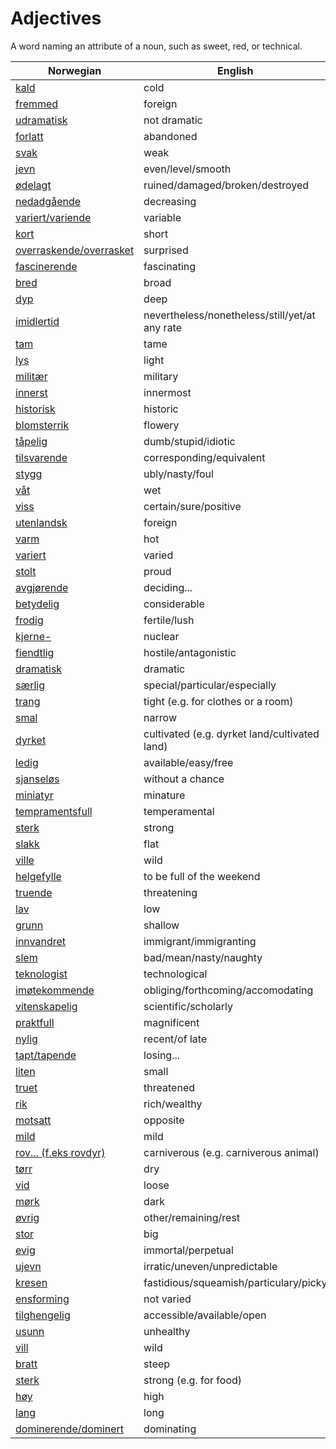# Adjectives

A word naming an attribute of a noun, such as sweet, red, or technical.

| Norwegian | English |
| --- | --- |
| [kald](https://www.ordnett.no/search?language=no&phrase=kald) | cold |
| [fremmed](https://www.ordnett.no/search?language=no&phrase=fremmed) | foreign |
| [udramatisk](https://www.ordnett.no/search?language=no&phrase=udramatisk) | not dramatic |
| [forlatt](https://www.ordnett.no/search?language=no&phrase=forlatt) | abandoned |
| [svak](https://www.ordnett.no/search?language=no&phrase=svak) | weak |
| [jevn](https://www.ordnett.no/search?language=no&phrase=jevn) | even/level/smooth |
| [ødelagt](https://www.ordnett.no/search?language=no&phrase=ødelagt) | ruined/damaged/broken/destroyed |
| [nedadgående](https://www.ordnett.no/search?language=no&phrase=nedadgående) | decreasing |
| [variert/variende](https://www.ordnett.no/search?language=no&phrase=variert/variende) | variable |
| [kort](https://www.ordnett.no/search?language=no&phrase=kort) | short |
| [overraskende/overrasket](https://www.ordnett.no/search?language=no&phrase=overraskende/overrasket) | surprised |
| [fascinerende](https://www.ordnett.no/search?language=no&phrase=fascinerende) | fascinating |
| [bred](https://www.ordnett.no/search?language=no&phrase=bred) | broad |
| [dyp](https://www.ordnett.no/search?language=no&phrase=dyp) | deep |
| [imidlertid](https://www.ordnett.no/search?language=no&phrase=imidlertid) | nevertheless/nonetheless/still/yet/at any rate |
| [tam](https://www.ordnett.no/search?language=no&phrase=tam) | tame |
| [lys](https://www.ordnett.no/search?language=no&phrase=lys) | light |
| [militær](https://www.ordnett.no/search?language=no&phrase=militær) | military |
| [innerst](https://www.ordnett.no/search?language=no&phrase=innerst) | innermost |
| [historisk](https://www.ordnett.no/search?language=no&phrase=historisk) | historic |
| [blomsterrik](https://www.ordnett.no/search?language=no&phrase=blomsterrik) | flowery |
| [tåpelig](https://www.ordnett.no/search?language=no&phrase=tåpelig) | dumb/stupid/idiotic |
| [tilsvarende](https://www.ordnett.no/search?language=no&phrase=tilsvarende) | corresponding/equivalent |
| [stygg](https://www.ordnett.no/search?language=no&phrase=stygg) | ubly/nasty/foul |
| [våt](https://www.ordnett.no/search?language=no&phrase=våt) | wet |
| [viss](https://www.ordnett.no/search?language=no&phrase=viss) | certain/sure/positive |
| [utenlandsk](https://www.ordnett.no/search?language=no&phrase=utenlandsk) | foreign |
| [varm](https://www.ordnett.no/search?language=no&phrase=varm) | hot |
| [variert](https://www.ordnett.no/search?language=no&phrase=variert) | varied |
| [stolt](https://www.ordnett.no/search?language=no&phrase=stolt) | proud |
| [avgjørende](https://www.ordnett.no/search?language=no&phrase=avgjørende) | deciding... |
| [betydelig](https://www.ordnett.no/search?language=no&phrase=betydelig) | considerable |
| [frodig](https://www.ordnett.no/search?language=no&phrase=frodig) | fertile/lush |
| [kjerne-](https://www.ordnett.no/search?language=no&phrase=kjerne-) | nuclear |
| [fiendtlig](https://www.ordnett.no/search?language=no&phrase=fiendtlig) | hostile/antagonistic |
| [dramatisk](https://www.ordnett.no/search?language=no&phrase=dramatisk) | dramatic |
| [særlig](https://www.ordnett.no/search?language=no&phrase=særlig) | special/particular/especially |
| [trang](https://www.ordnett.no/search?language=no&phrase=trang) | tight (e.g. for clothes or a room) |
| [smal](https://www.ordnett.no/search?language=no&phrase=smal) | narrow |
| [dyrket](https://www.ordnett.no/search?language=no&phrase=dyrket) | cultivated (e.g. dyrket land/cultivated land) |
| [ledig](https://www.ordnett.no/search?language=no&phrase=ledig) | available/easy/free |
| [sjanseløs](https://www.ordnett.no/search?language=no&phrase=sjanseløs) | without a chance |
| [miniatyr](https://www.ordnett.no/search?language=no&phrase=miniatyr) | minature |
| [tempramentsfull](https://www.ordnett.no/search?language=no&phrase=tempramentsfull) | temperamental |
| [sterk](https://www.ordnett.no/search?language=no&phrase=sterk) | strong |
| [slakk](https://www.ordnett.no/search?language=no&phrase=slakk) | flat |
| [ville](https://www.ordnett.no/search?language=no&phrase=ville) | wild |
| [helgefylle](https://www.ordnett.no/search?language=no&phrase=helgefylle) | to be full of the weekend |
| [truende](https://www.ordnett.no/search?language=no&phrase=truende) | threatening |
| [lav](https://www.ordnett.no/search?language=no&phrase=lav) | low |
| [grunn](https://www.ordnett.no/search?language=no&phrase=grunn) | shallow |
| [innvandret](https://www.ordnett.no/search?language=no&phrase=innvandret) | immigrant/immigranting |
| [slem](https://www.ordnett.no/search?language=no&phrase=slem) | bad/mean/nasty/naughty |
| [teknologist](https://www.ordnett.no/search?language=no&phrase=teknologist) | technological |
| [imøtekommende](https://www.ordnett.no/search?language=no&phrase=imøtekommende) | obliging/forthcoming/accomodating |
| [vitenskapelig](https://www.ordnett.no/search?language=no&phrase=vitenskapelig) | scientific/scholarly |
| [praktfull](https://www.ordnett.no/search?language=no&phrase=praktfull) | magnificent |
| [nylig](https://www.ordnett.no/search?language=no&phrase=nylig) | recent/of late |
| [tapt/tapende](https://www.ordnett.no/search?language=no&phrase=tapt/tapende) | losing... |
| [liten](https://www.ordnett.no/search?language=no&phrase=liten) | small |
| [truet](https://www.ordnett.no/search?language=no&phrase=truet) | threatened |
| [rik](https://www.ordnett.no/search?language=no&phrase=rik) | rich/wealthy |
| [motsatt](https://www.ordnett.no/search?language=no&phrase=motsatt) | opposite |
| [mild](https://www.ordnett.no/search?language=no&phrase=mild) | mild |
| [rov... (f.eks rovdyr)](https://www.ordnett.no/search?language=no&phrase=rov...%20(f.eks%20rovdyr)) | carniverous (e.g. carniverous animal) |
| [tørr](https://www.ordnett.no/search?language=no&phrase=tørr) | dry |
| [vid](https://www.ordnett.no/search?language=no&phrase=vid) | loose |
| [mørk](https://www.ordnett.no/search?language=no&phrase=mørk) | dark |
| [øvrig](https://www.ordnett.no/search?language=no&phrase=øvrig) | other/remaining/rest |
| [stor](https://www.ordnett.no/search?language=no&phrase=stor) | big |
| [evig](https://www.ordnett.no/search?language=no&phrase=evig) | immortal/perpetual |
| [ujevn](https://www.ordnett.no/search?language=no&phrase=ujevn) | irratic/uneven/unpredictable |
| [kresen](https://www.ordnett.no/search?language=no&phrase=kresen) | fastidious/squeamish/particulary/picky |
| [ensforming](https://www.ordnett.no/search?language=no&phrase=ensforming) | not varied |
| [tilghengelig](https://www.ordnett.no/search?language=no&phrase=tilghengelig) | accessible/available/open |
| [usunn](https://www.ordnett.no/search?language=no&phrase=usunn) | unhealthy |
| [vill](https://www.ordnett.no/search?language=no&phrase=vill) | wild |
| [bratt](https://www.ordnett.no/search?language=no&phrase=bratt) | steep |
| [sterk](https://www.ordnett.no/search?language=no&phrase=sterk) | strong (e.g. for food) |
| [høy](https://www.ordnett.no/search?language=no&phrase=høy) | high |
| [lang](https://www.ordnett.no/search?language=no&phrase=lang) | long |
| [dominerende/dominert](https://www.ordnett.no/search?language=no&phrase=dominerende/dominert) | dominating |

